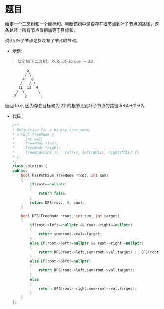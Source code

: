 # 题目
给定一个二叉树和一个目标和，判断该树中是否存在根节点到叶子节点的路径，这条路径上所有节点值相加等于目标和。

说明: 叶子节点是指没有子节点的节点。

* 示例: 
>给定如下二叉树，以及目标和 sum = 22，

              5
             / \
            4   8
           /   / \
          11  13  4
         /  \      \
        7    2      1
返回 true, 因为存在目标和为 22 的根节点到叶子节点的路径 5->4->11->2。

* 代码：
    ```C++
    /**
    * Definition for a binary tree node.
    * struct TreeNode {
    *     int val;
    *     TreeNode *left;
    *     TreeNode *right;
    *     TreeNode(int x) : val(x), left(NULL), right(NULL) {}
    * };
    */
    class Solution {
    public:
        bool hasPathSum(TreeNode *root, int sum)
        {
            if(root==nullptr)
            {
                return false;
            }
            return DFS(root, 0, sum);
        }

        bool DFS(TreeNode *root, int sum, int target)
        {
            if(root->left==nullptr && root->right==nullptr)
            {
                return sum+root->val==target;
            }
            else if(root->left!=nullptr && root->right!=nullptr)
            {
                return DFS(root->left,sum+root->val,target) || DFS(root->right,sum+root->val,target);
            }
            else if(root->left!=nullptr)
            {
                return DFS(root->left,sum+root->val,target);
            }
            else
            {
                return DFS(root->right,sum+root->val,target);
            }
        }
    };
    ```

